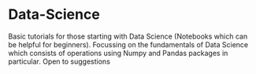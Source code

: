 # Data-Science
Basic tutorials for those starting with Data Science (Notebooks which can be helpful for beginners).
Focussing on the fundamentals of Data Science which consists of operations using Numpy and Pandas packages in particular.
Open to suggestions 
